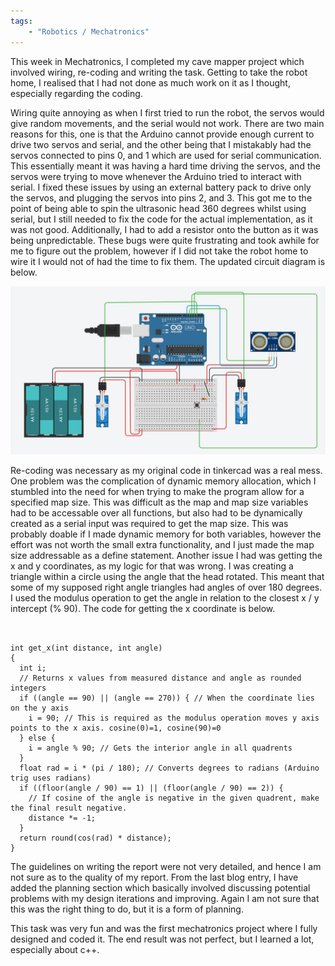 ```yaml
---
tags: 
    - "Robotics / Mechatronics"
---
```

This week in Mechatronics, I completed my cave mapper project which involved wiring, re-coding and writing the task. Getting to take the robot home, I realised that I had not done as much work on it as I thought, especially regarding the coding.

Wiring quite annoying as when I first tried to run the robot, the servos would give random movements, and the serial would not work. There are two main reasons for this, one is that the Arduino cannot provide enough current to drive two servos and serial, and the other being that I mistakably had the servos connected to pins 0, and 1 which are used for serial communication. This essentially meant it was having a hard time driving the servos, and the servos were trying to move whenever the Arduino tried to interact with serial. I fixed these issues by using an external battery pack to drive only the servos, and plugging the servos into pins 2, and 3. This got me to the point of being able to spin the ultrasonic head 360 degrees whilst using serial, but I still needed to fix the code for the actual implementation, as it was not good. Additionally, I had to add a resistor onto the button as it was being unpredictable. These bugs were quite frustrating and took awhile for me to figure out the problem, however if I did not take the robot home to wire it I would not of had the time to fix them. The updated circuit diagram is below.

<img src="/assets/UT-Mapper-Report/Updated-Circuit.png" style="display: block' width: 100%;">

Re-coding was necessary as my original code in tinkercad was a real mess. One problem was the complication of dynamic memory allocation, which I stumbled into the need for when trying to make the program allow for a specified map size. This was difficult as the map and map size variables had to be accessable over all functions, but also had to be dynamically created as a serial input was required to get the map size. This was probably doable if I made dynamic memory for both variables, however the effort was not worth the small extra functionality, and I just made the map size addressable as a define statement. Another issue I had was getting the x and y coordinates, as my logic for that was wrong. I was creating a triangle within a circle using the angle that the head rotated. This meant that some of my supposed right angle triangles had angles of over 180 degrees. I used the modulus operation to get the angle in relation to the closest x / y intercept (% 90). The code for getting the x coordinate is below.

<pre><code class="language-c">

int get_x(int distance, int angle)
{
  int i;
  // Returns x values from measured distance and angle as rounded integers
  if ((angle == 90) || (angle == 270)) { // When the coordinate lies on the y axis
    i = 90; // This is required as the modulus operation moves y axis points to the x axis. cosine(0)=1, cosine(90)=0
  } else {
    i = angle % 90; // Gets the interior angle in all quadrents
  }
  float rad = i * (pi / 180); // Converts degrees to radians (Arduino trig uses radians)
  if ((floor(angle / 90) == 1) || (floor(angle / 90) == 2)) {
    // If cosine of the angle is negative in the given quadrent, make the final result negative.
    distance *= -1;
  }
  return round(cos(rad) * distance);
}
</code></pre>

The guidelines on writing the report were not very detailed, and hence I am not sure as to the quality of my report. From the last blog entry, I have added the planning section which basically involved discussing potential problems with my design iterations and improving. Again I am not sure that this was the right thing to do, but it is a form of planning.

This task was very fun and was the first mechatronics project where I fully designed and coded it. The end result was not perfect, but I learned a lot, especially about c++.